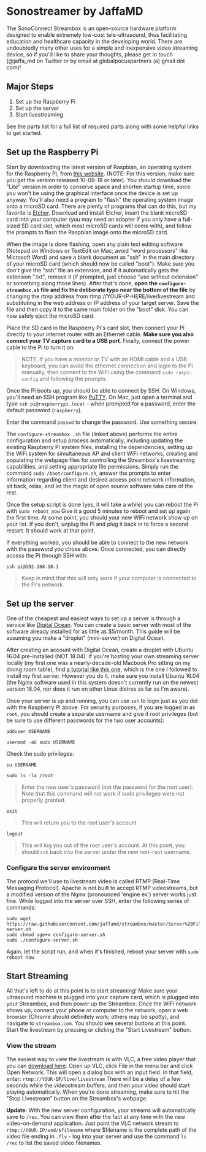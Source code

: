 # Sonostreamer by JaffaMD

The SonoConnect Streambox is an open-source hardware platform designed to enable extremely low-cost tele-ultrasound, thus facilitating education and healthcare capacity in the developing world. There are undoubtedly many other uses for a simple and inexpensive video streaming device, so if you'd like to share your thoughts, please get in touch (@jaffa_md on Twitter or by email at globalpocuspartners (a) gmail dot com)!

## Major Steps
1. Set up the Raspberry Pi
2. Set up the server
3. Start livestreaming

See the parts list for a full list of required parts along with some helpful links to get started.

## Set up the Raspberry Pi
Start by downloading the latest version of Raspbian, an operating system for the Raspberry Pi, from [this website](https://www.raspberrypi.org/downloads/raspbian/). (NOTE: For this version, make sure you get the version released 10-09-18 or later). You should download the "Lite" version in order to conserve space and shorten startup time, since you won't be using the graphical interface once the device is set up anyway. You'll also need a program to "flash" the operating system image onto a microSD card. There are plenty of programs that can do this, but my favorite is [Etcher](https://etcher.io/). Download and install Etcher, insert the blank microSD card into your computer (you may need an adapter if you only have a full-sized SD card slot, which most microSD cards will come with), and follow the prompts to flash the Raspbian image onto the microSD card.

When the image is done flashing, open any plain text editing software (Notepad on Windows or TextEdit on Mac; avoid "word processors" like Microsoft Word) and save a blank document as "ssh" in the main directory of your microSD card (which should now be called "boot"). Make sure you don't give the "ssh" file an extension, and if it automatically gets the extension ".txt", remove it (if prompted, just choose "use without extension" or something along those lines). After that's done, **open the `configure-streambox.sh` file and fix the deliberate typo near the bottom of the file** by changing the rtmp address from rtmp://YOUR-IP-HERE/live/livestream and substituting in the web address or IP address of your target server. Save the file and then copy it to the same main folder on the "boot" disk. You can now safely eject the microSD card.

Place the SD card in the Raspberry Pi's card slot, then connect your Pi directly to your internet router with an Ethernet cable. **Make sure you also connect your TV capture card to a USB port**. Finally, connect the power cable to the Pi to turn it on.
>NOTE: If you have a monitor or TV with an HDMI cable and a USB keyboard, you can avoid the ethernet connection and login to the Pi manually, then connect to the WiFi using the command `sudo raspi-config` and following the prompts.

Once the Pi boots up, you should be able to connect by SSH. On Windows, you'll need an SSH program like [PuTTY](https://www.putty.org/). On Mac, just open a terminal and type `ssh pi@raspberrypi.local` - when prompted for a password, enter the default password (`raspberry`).

Enter the command `passwd` to change the password. Use something secure.

The `configure-streambox .sh` file (linked above) performs the entire configuration and setup process automatically, including updating the existing Raspberry Pi system files, installing the dependencies, setting up the WiFi system for simultaneous AP and client WiFi networks, creating and populating the webpage files for controlling the Streambox's livestreaming capabilities, and setting appropriate file permissions. Simply run the command `sudo /boot/configure.sh`, answer the prompts to enter information regarding client and desired access point network information, sit back, relax, and let the magic of open source software take care of the rest.

Once the setup script is done (yes, it will take a while) you can reboot the Pi with `sudo reboot now`
Give it a good 5 minutes to reboot and set up again the first time. At some point, you should your new WiFi network show up on your list. If you don't, unplug the Pi and plug it back in to force a second restart. It should work at that point.

If everything worked, you should be able to connect to the new network with the password you chose above. Once connected, you can directly access the Pi through SSH with:
~~~~
ssh pi@192.168.10.1
~~~~
>Keep in mind that this will only work if your computer is connected to the Pi's network.

## Set up the server
One of the cheapest and easiest ways to set up a server is through a service like [Digital Ocean](digitalocean.com). You can create a basic server with most of the software already installed for as little as $5/month. This guide will be assuming you make a "droplet" (mini-server) on Digital Ocean.

After creating an account with Digital Ocean, create a droplet with Ubuntu 16.04 pre-installed (NOT 18.04). If you're hosting your own streaming server locally (my first one was a nearly-decade-old Macbook Pro sitting on my dining room table), find [a tutorial like this one](https://code.tutsplus.com/tutorials/how-to-set-up-a-dedicated-web-server-for-free--net-2043), which is the one I followed to install my first server. However you do it, make sure you install Ubuntu 16.04 (the Nginx software used in this system doesn't currently run on the newest version 18.04, nor does it run on other Linux distros as far as I'm aware).

Once your server is up and running, you can use `ssh` to login just as you did with the Raspberry Pi above. For security purposes, if you are logged in as `root`, you should create a separate username and give it root privileges (but be sure to use different passwords for the two user accounts):

`adduser USERNAME`

`usermod -aG sudo USERNAME`

Check the sudo privileges:

`su USERNAME`

`sudo ls -la /root`
>Enter the new user's password (not the password for the root user). Note that this command will not work if sudo privileges were not properly granted.

`exit`
>This will return you to the root user's account

`logout`
>This will log you out of the root user's account. At this point, you should `ssh` back into the server under the new non-`root` username.

### Configure the server environment
The protocol we'll use to livestream video is called RTMP (Real-Time Messaging Protocol). Apache is not built to accept RTMP videostreams, but a modified version of the Nginx (pronounced 'engine ex') server works just fine. While logged into the server over SSH, enter the following series of commands:

~~~
sudo wget https://raw.githubusercontent.com/jaffamd/streambox/master/Server%20Files/configure-server.sh
sudo chmod ugo+x configure-server.sh
sudo ./configure-server.sh
~~~

Again, let the script run, and when it's finished, reboot your server with `sudo reboot now`

## Start Streaming
All that's left to do at this point is to start streaming! Make sure your ultrasound machine is plugged into your capture card, which is plugged into your Streambox, and then power up the Streambox. Once the WiFi network shows up, connect your phone or computer to the network, open a web browser (Chrome should definitely work; others may be spotty), and navigate to `streambox.com`. You should see several buttons at this point. Start the livestream by pressing or clicking the "Start Livestream" button.

### View the stream
The easiest way to view the livestream is with VLC, a free video player that you can [download here](https://www.videolan.org/vlc/index.html). Open up VLC, click File in the menu bar and click Open Network. This will open a dialog box with an input field. In that field, enter:
`rtmp://YOUR-IP/live/livestream`
There will be a delay of a few seconds while the videostream buffers, and then your video should start playing automatically. When you're done streaming, make sure to hit the "Stop Livestream" button on the Streambox's webpage.

**Update:** With the new server configuration, your streams will automatically save to `/rec`. You can view them after the fact at any time with the new video-on-demand application. Just point the VLC network stream to `rtmp://YOUR-IP/vod/$filename` where $filename is the complete path of the video file ending in `.flv` - log into your server and use the command `ls /rec` to list the saved video filenames.
